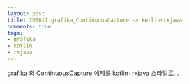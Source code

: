 ```yaml
---
layout: post
title: 200617 grafika_ContinuousCapture -> kotlin+rxjava
comments: true
tags:
- grafika
- kotlin
- rxjava
---
```


grafika 의 ContinuousCapture 예제를 kotlin+rxjava 스타일로...


<script src="https://htmlpartitionsync.azurewebsites.net/api/PartitionJs?url=https%3A%2F%2Fgithub.com%2FHyundongHwang%2FMyAndVideoTest%2Fblob%2Fmaster%2Fapp%2Fsrc%2Fmain%2Fjava%2Fcom%2Fhhd%2Fmyandvideotest%2Fmycamerarecord%2FREADME.md&xpath=%2F%2Farticle"></script>

<br>
<br>
<br>
